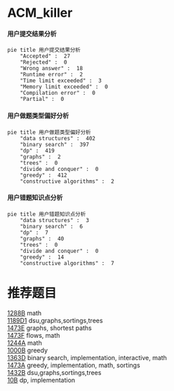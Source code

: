 # ACM_killer

<!-- tabs:start -->



#### **用户提交结果分析**

```mermaid
pie title 用户提交结果分析
    "Accepted" :  27
    "Rejected" :  0
    "Wrong answer" :  18
    "Runtime error" :  2
    "Time limit exceeded" :  3
    "Memory limit exceeded" :  0
    "Compilation error" :  0
    "Partial" :  0
```

#### **用户做题类型偏好分析**

```mermaid
pie title 用户做题类型偏好分析
    "data structures" :  402
    "binary search" :  397
    "dp" :  419
    "graphs" :  2
    "trees" :  0
    "divide and conquer" :  0
    "greedy" :  412
    "constructive algorithms" :  2
```
#### **用户错题知识点分析**

```mermaid
pie title 用户错题知识点分析
    "data structures" :  3
    "binary search" :  6
    "dp" :  7
    "graphs" :  40
    "trees" :  0
    "divide and conquer" :  0
    "greedy" :  14
    "constructive algorithms" :  7
```



<!-- tabs:end -->
# 推荐题目
[1288B](https://codeforces.com/contest/1288/problem/B)		math		  
[1189D1](https://codeforces.com/contest/1189D/problem/1)		dsu,graphs,sortings,trees		  
[1473E](https://codeforces.com/contest/1473/problem/E)		graphs,
                        shortest paths		  
[1473F](https://codeforces.com/contest/1473/problem/F)		flows,
                        math		  
[1244A](https://codeforces.com/contest/1244/problem/A)		math		  
[1000B](https://codeforces.com/contest/1000/problem/B)		greedy		  
[1363D](https://codeforces.com/contest/1363/problem/D)		binary search,
                        implementation,
                        interactive,
                        math		  
[1473A](https://codeforces.com/contest/1473/problem/A)		greedy,
                        implementation,
                        math,
                        sortings		  
[1432B](https://codeforces.com/contest/1432/problem/B)		dsu,graphs,sortings,trees		  
[10B](https://codeforces.com/contest/10/problem/B)		dp,
                        implementation		  
